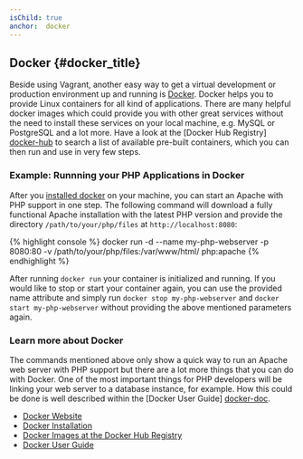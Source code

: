 ```yaml
---
isChild: true
anchor:  docker
---
```


## Docker {#docker_title}

Beside using Vagrant, another easy way to get a virtual development or production environment up and running is [Docker].
Docker helps you to provide Linux containers for all kind of applications. 
There are many helpful docker images which could provide you with other great services without the need to install
these services on your local machine, e.g. MySQL or PostgreSQL and a lot more. Have a look at the [Docker Hub Registry]
[docker-hub] to search a list of available pre-built containers, which you can then run and use in very few steps.

### Example: Runnning your PHP Applications in Docker

After you [installed docker][docker-install] on your machine, you can start an Apache with PHP support in one step.
The following command will download a fully functional Apache installation with the latest PHP version and provide the
directory `/path/to/your/php/files` at `http://localhost:8080`:

{% highlight console %}
docker run -d --name my-php-webserver -p 8080:80 -v /path/to/your/php/files:/var/www/html/ php:apache
{% endhighlight %}

After running `docker run` your container is initialized and running.
If you would like to stop or start your container again, you can use the provided name attribute and simply run
`docker stop my-php-webserver` and `docker start my-php-webserver` without providing the above mentioned parameters
again.

### Learn more about Docker

The commands mentioned above only show a quick way to run an Apache web server with PHP support but there are a lot
more things that you can do with Docker. One of the most important things for PHP developers will be linking your
web server to a database instance, for example. How this could be done is well described within the [Docker User Guide]
[docker-doc].

* [Docker Website][Docker]
* [Docker Installation][docker-install]
* [Docker Images at the Docker Hub Registry][docker-hub]
* [Docker User Guide][docker-doc]


[Docker]: http://docker.com/
[docker-hub]: https://registry.hub.docker.com/
[docker-install]: https://docs.docker.com/installation/
[docker-doc]: https://docs.docker.com/userguide/

